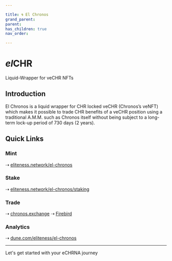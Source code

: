 ```yaml
---

title: 🌀 El Chronos
grand_parent:
parent:
has_children: true
nav_order:

---
```


# ***el***CHR
Liquid-Wrapper for veCHR NFTs

## Introduction
El Chronos is a liquid wrapper for CHR locked veCHR (Chronos’s veNFT) which makes it possible to trade CHR benefits of a veCHR position using a traditional A.M.M. such as Chronos itself without being subject to a long-term lock-up period of 730 days (2 years).

## Quick Links

### Mint
⇢ [eliteness.network/el-chronos](https://eliteness.network/el-chronos)

### Stake
⇢ [eliteness.network/el-chronos/staking](https://eliteness.network/el-chronos/staking)

### Trade
⇢ [chronos.exchange](https://chronos.exchange)
⇢ [Firebird](https://app.firebird.finance/swap)

### Analytics
⇢ [dune.com/eliteness/el-chronos](https://dune.com/eliteness/el-chronos)

----

Let's get started with your eCHRNA journey